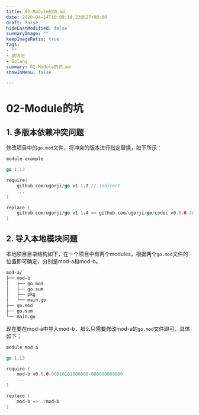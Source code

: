```yaml
---
title: 02-Module的坑.md
date: 2020-04-14T10:09:14.238627+08:00
draft: false
hideLastModified: false
summaryImage: ""
keepImageRatio: true
tags:
- ""
- 填坑记
- Golang
summary: 02-Module的坑.md
showInMenu: false

---
```


# 02-Module的坑

## 1. 多版本依赖冲突问题

修改项目中的`go.mod`文件，将冲突的版本进行指定替换，如下所示：

```go
module example

go 1.13

require(
    github.com/ugorji/go v1.1.7 // indirect
    ...
)

replace (
    github.com/ugorji/go v1.1.4 => github.com/ugorji/go/codec v0.0.0-20190204201341-e444a5086c43
)
```

## 2. 导入本地模块问题

本地项目目录结构如下，在一个项目中有两个modules，根据两个`go.mod`文件的位置即可确定，分别是mod-a和mod-b。

```bash
mod-a/
├── mod-b
│   ├── go.mod
│   ├── go.sum
│   ├── pkg
│   └── main.go
├── go.mod
├── go.sum
└── main.go
```

现在要在mod-a中导入mod-b，那么只需要修改mod-a的`go.mod`文件即可，具体如下：

```go
module mod-a

go 1.13

require (
    mod-b v0.0.0-00010101000000-000000000000
    ...
)

replace (
    mod-b => ./mod-b
)
```
